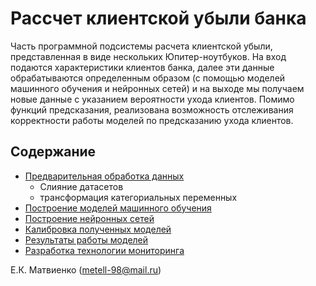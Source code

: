 # Рассчет клиентской убыли банка

Часть программной подсистемы расчета клиентской убыли, представленная в виде нескольких Юпитер-ноутбуков. На вход подаются характеристики клиентов банка, далее эти данные обрабатываются определенным образом (с помощью моделей машинного обучения и нейронных сетей) и на выходе мы получаем новые данные с указанием вероятности ухода клиентов. Помимо функций предсказания, реализована возможность отслеживания корректности работы моделей по предсказанию ухода клиентов.

## Содержание

- [Предварительная обработка данных](https://github.com/matvilen/BankChurn/blob/main/bank_churn_notebook.ipynb)
    - Слияние датасетов
  - трансформация категориальных переменных
- [Построение моделей машинного обучения](docs/A1_DA.md)
- [Построение нейронных сетей](https://github.com/matvilen/BankChurn/blob/main/bank_churn_notebook.ipynb)
- [Калибровка полученных моделей](https://github.com/matvilen/BankChurn/blob/main/bank_churn_notebook.ipynb)
- [Результаты работы моделей](docs/A2_MS.md)
- [Разработка технологии мониторинга](https://github.com/matvilen/BankChurn/blob/main/bank_churn_notebook.ipynb)



Е.К. Матвиенко (metell-98@mail.ru)

